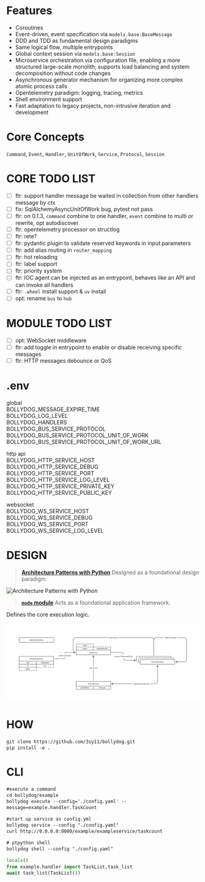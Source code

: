# Features

- Coroutines
- Event-driven, event specification via `models.base:BaseMessage`
- DDD and TDD as fundamental design paradigms
- Same logical flow, multiple entrypoints
- Global context session via `models.base:Session`
- Microservice orchestration via configuration file, enabling a more structured large-scale monolith; supports load balancing and system decomposition without code changes
- Asynchronous generator mechanism for organizing more complex atomic process calls
- Opentelemetry paradigm: logging, tracing, metrics
- Shell environment support
- Fast adaptation to legacy projects, non-intrusive iteration and development

# Core Concepts

`Command`, `Event`, `Handler`, `UnitOfWork`, `Service`, `Protocol`, `Session`

# CORE TODO LIST

- [ ] ftr: support handler message be waited in collection from other handlers message by ctx
- [ ] fix: SqlAlchemyAsyncUnitOfWork bug, pytest not pass
- [ ] ftr: on 0.1.3, `command` combine to one handler, `event` combine to multi or rewrite, opt autodiscover
- [ ] ftr: opentelemetry processor on structlog
- [ ] ftr: rete?
- [ ] ftr: pydantic plugin to validate reserved keywords in input parameters
- [ ] ftr: add alias routing in `router_mapping`
- [ ] ftr: hot reloading
- [ ] ftr: label support
- [ ] ftr: priority system
- [ ] ftr: IOC agent can be injected as an entrypoint, behaves like an API and can invoke all handlers
- [ ] ftr: `.wheel` install support & `uv` install
- [ ] opt: rename `bus` to `hub`

# MODULE TODO LIST

- [ ] opt: WebSocket middleware
- [ ] ftr: add toggle in entrypoint to enable or disable receiving specific messages
- [ ] ftr: HTTP messages debounce or QoS

# .env

global  
BOLLYDOG_MESSAGE_EXPIRE_TIME  
BOLLYDOG_LOG_LEVEL  
BOLLYDOG_HANDLERS  
BOLLYDOG_BUS_SERVICE_PROTOCOL  
BOLLYDOG_BUS_SERVICE_PROTOCOL_UNIT_OF_WORK  
BOLLYDOG_BUS_SERVICE_PROTOCOL_UNIT_OF_WORK_URL  

http api  
BOLLYDOG_HTTP_SERVICE_HOST  
BOLLYDOG_HTTP_SERVICE_DEBUG  
BOLLYDOG_HTTP_SERVICE_PORT  
BOLLYDOG_HTTP_SERVICE_LOG_LEVEL  
BOLLYDOG_HTTP_SERVICE_PRIVATE_KEY  
BOLLYDOG_HTTP_SERVICE_PUBLIC_KEY  

websocket  
BOLLYDOG_WS_SERVICE_HOST  
BOLLYDOG_WS_SERVICE_DEBUG  
BOLLYDOG_WS_SERVICE_PORT  
BOLLYDOG_WS_SERVICE_LOG_LEVEL  


# DESIGN

> [__Architecture Patterns with Python__](https://www.cosmicpython.com/book/preface.html) Designed as a foundational design paradigm.

![Architecture Patterns with Python](https://www.cosmicpython.com/book/images/apwp_aa01.png)

> [__`mode` module__](https://github.com/faust-streaming/mode) Acts as a foundational application framework.

Defines the core execution logic.

![architecture](./docs/architecture.jpg)

# HOW

```shell
git clone https://github.com/3sy11/bollydog.git
pip install -e .

```

# CLI

```shell
#execute a command  
cd bollydog/example
bollydog execute --config='./config.yaml' --message=example.handler.TaskCount
```

```shell
#start up service as config.yml  
bollydog service --config "./config.yaml"
curl http://0.0.0.0:8000/example/exampleservice/taskcount
```

```shell
# ptpython shell
bollydog shell --config "./config.yaml"
```
```python
locals()
from example.handler import TaskList,task_list
await task_list(TaskList())
```
